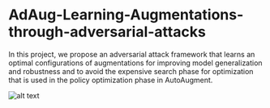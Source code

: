 # AdAug-Learning-Augmentations-through-adversarial-attacks
In this project, we propose an adversarial attack framework that learns an optimal configurations of augmentations for improving model generalization and robustness and to avoid the expensive search phase for optimization that is used in the policy optimization phase in AutoAugment.

![alt text](https://i.ibb.co/YkGz1j7/Differentiable-Rotation-1.jpg)
